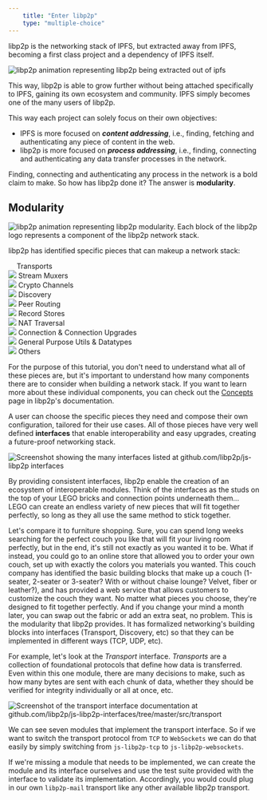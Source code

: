 ```yaml
---
    title: "Enter libp2p"
    type: "multiple-choice"
---
```


libp2p is the networking stack of IPFS, but extracted away from IPFS, becoming a first class project and a dependency of IPFS itself.

<div class="flex justify-center mt4 mb4">
    <img class="w-75-ns w-100" src="/tutorial-assets/T0009L03-libp2p-ipfs-animation.gif" alt="libp2p animation representing libp2p being extracted out of ipfs" />
</div>

This way, libp2p is able to grow further without being attached specifically to IPFS, gaining its own ecosystem and community. IPFS simply becomes one of the many users of libp2p.

This way each project can solely focus on their own objectives:

- IPFS is more focused on *__content addressing__*, i.e., finding, fetching and authenticating any piece of content in the web.
- libp2p is more focused on *__process addressing__*, i.e., finding, connecting and authenticating any data transfer processes in the network.

Finding, connecting and authenticating any process in the network is a bold claim to make. So how has libp2p done it? The answer is **modularity**.

## Modularity

<div class="flex justify-center mv4">
    <img class="w-75-ns w-100" src="/tutorial-assets/T0009L03-libp2p-logo-animation.gif" alt="libp2p animation representing libp2p modularity. Each block of the libp2p logo represents a component of the libp2p network stack." />
</div>

libp2p has identified specific pieces that can makeup a network stack:

<div class="flex justify-center mv3 flex-wrap">
    <div class="flex items-center ma1 ph3 pv2 br3 bg-near-white">
        <img src="/tutorial-assets/T0009L03-libp2p-piece-transports.svg" style="width: 0.8rem;">
        <span class="f6 b ml3">Transports</span>
    </div>
    <div class="flex items-center ma1 ph3 pv2 br3 bg-near-white">
        <img src="/tutorial-assets/T0009L03-libp2p-piece-stream-muxers.svg" class="w1">
        <span class="f6 b ml3">Stream Muxers</span>
    </div>
    <div class="flex items-center ma1 ph3 pv2 br3 bg-near-white">
        <img src="/tutorial-assets/T0009L03-libp2p-piece-crypto-channels.svg" class="w1">
        <span class="f6 b ml3">Crypto Channels</span>
    </div>
    <div class="flex items-center ma1 ph3 pv2 br3 bg-near-white">
        <img src="/tutorial-assets/T0009L03-libp2p-piece-discovery.svg" class="w1">
        <span class="f6 b ml3">Discovery</span>
    </div>
    <div class="flex items-center ma1 ph3 pv2 br3 bg-near-white">
        <img src="/tutorial-assets/T0009L03-libp2p-piece-peer-routing.svg" class="w1">
        <span class="f6 b ml3">Peer Routing</span>
    </div>
    <div class="flex items-center ma1 ph3 pv2 br3 bg-near-white">
        <img src="/tutorial-assets/T0009L03-libp2p-piece-record-stores.svg" class="w1">
        <span class="f6 b ml3">Record Stores</span>
    </div>
    <div class="flex items-center ma1 ph3 pv2 br3 bg-near-white">
        <img src="/tutorial-assets/T0009L03-libp2p-piece-nat-traversal.svg" class="w1">
        <span class="f6 b ml3">NAT Traversal</span>
    </div>
    <div class="flex items-center ma1 ph3 pv2 br3 bg-near-white">
        <img src="/tutorial-assets/T0009L03-libp2p-piece-connection-upgrades.svg" class="w1">
        <span class="f6 b ml3">Connection & Connection Upgrades</span>
    </div>
    <div class="flex items-center ma1 ph3 pv2 br3 bg-near-white">
        <img src="/tutorial-assets/T0009L03-libp2p-piece-utils.svg" class="w1">
        <span class="f6 b ml3">General Purpose Utils & Datatypes</span>
    </div>
    <div class="flex items-center ma1 ph3 pv2 br3 bg-near-white">
        <img src="/tutorial-assets/T0009L03-libp2p-piece-others.svg" class="w1">
        <span class="f6 b ml3">Others</span>
    </div>
</div>

For the purpose of this tutorial, you don't need to understand what all of these pieces are, but it's important to understand how many components there are to consider when building a network stack. If you want to learn more about these individual components, you can check out the [Concepts](https://docs.libp2p.io/concepts/) page in libp2p's documentation.

A user can choose the specific pieces they need and compose their own configuration, tailored for their use cases.
All of those pieces have very well defined **interfaces** that enable interoperability and easy upgrades, creating a future-proof networking stack.

<div class="flex justify-center">
    <img src="/tutorial-assets/T0009L03-libp2p-interfaces.png" alt="Screenshot showing the many interfaces listed at github.com/libp2p/js-libp2p interfaces">
</div>

By providing consistent interfaces, libp2p enable the creation of an ecosystem of interoperable modules. Think of the interfaces as the studs on the top of your LEGO bricks and connection points underneath them... LEGO can create an endless variety of new pieces that will fit together perfectly, so long as they all use the same method to stick together.

Let's compare it to furniture shopping. Sure, you can spend long weeks searching for the perfect couch you like that will fit your living room perfectly, but in the end, it's still not exactly as you wanted it to be.
What if instead, you could go to an online store that allowed you to order your own couch, set up with exactly the colors you materials you wanted.
This couch company has identified the basic building blocks that make up a couch (1-seater, 2-seater or 3-seater? With or without chaise lounge? Velvet, fiber or leather?), and has provided a web service that allows customers to customize the couch they want. No matter what pieces you choose, they're designed to fit together perfectly. And if you change your mind a month later, you can swap out the fabric or add an extra seat, no problem.
This is the modularity that libp2p provides. It has formalized networking's building blocks into interfaces (Transport, Discovery, etc) so that they can be implemented in different ways (TCP, UDP, etc).

For example, let's look at the *Transport* interface. *Transports* are a collection of foundational protocols that define how data is transferred. Even within this one module, there are many decisions to make, such as how many bytes are sent with each chunk of data, whether they should be verified for integrity individually or all at once, etc.

<div class="flex justify-center">
    <img src="/tutorial-assets/T0009L03-libp2p-interface-transport.png" alt="Screenshot of the transport interface documentation at github.com/libp2p/js-libp2p-interfaces/tree/master/src/transport">
</div>

We can see seven modules that implement the transport interface.
So if we want to switch the transport protocol from `TCP` to `WebSockets` we can do that easily by simply switching from `js-libp2p-tcp` to `js-libp2p-websockets`.

If we're missing a module that needs to be implemented, we can create the module and its interface ourselves and use the test suite provided with the interface to validate its implementation. Accordingly, you would could plug in our own `libp2p-mail` transport like any other available libp2p transport.
